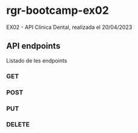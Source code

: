 # rgr-bootcamp-ex02
EX02 - API Clínica Dental, realizada el 20/04/2023

## API endpoints

Listado de les endpoints

### GET
### POST
### PUT
### DELETE
